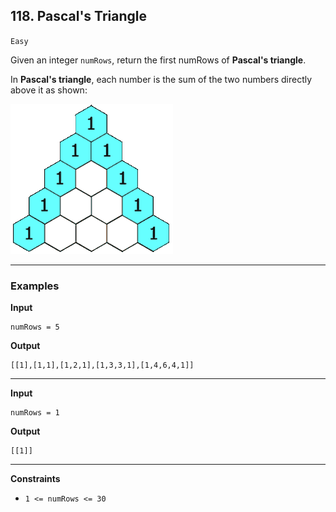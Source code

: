 ## 118. Pascal's Triangle

`Easy`

Given an integer `numRows`, return the first numRows of **Pascal's triangle**.

In **Pascal's triangle**, each number is the sum of the two numbers directly above it as shown:

![](PascalTriangleAnimated2.gif)

---

### Examples

**Input**
```
numRows = 5
```

**Output**
```
[[1],[1,1],[1,2,1],[1,3,3,1],[1,4,6,4,1]]
```

---

**Input**
```
numRows = 1
```

**Output**
```
[[1]]
```

---

**Constraints**
* `1 <= numRows <= 30`